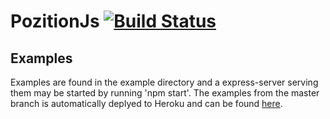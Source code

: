 # PozitionJs [![Build Status](https://travis-ci.org/simplish/pozition.svg?branch=master)](https://travis-ci.org/simplish/pozition)

## Examples
Examples are found in the example directory and a express-server serving them may be started by running 'npm start'. The examples from the master branch is automatically deplyed to Heroku and can be found [here](https://pozition-examples.herokuapp.com/).
